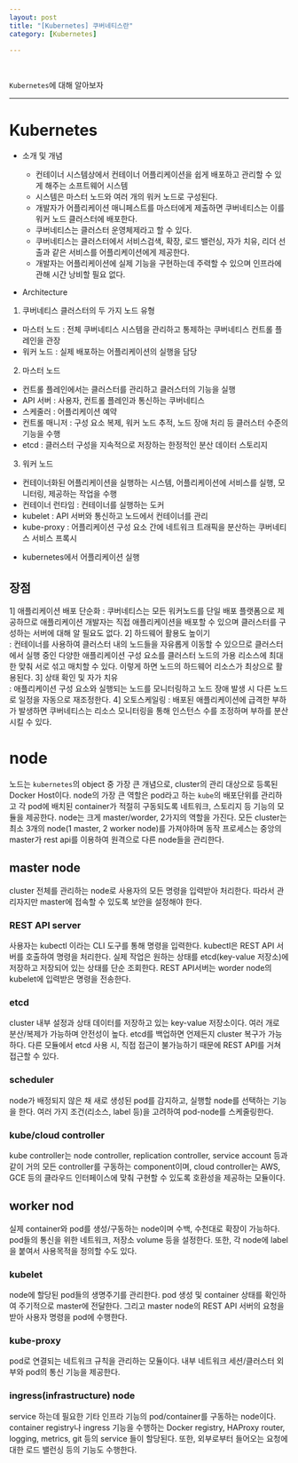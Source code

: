 ```yaml
---
layout: post
title: "[Kubernetes] 쿠버네티스란"
category: [Kubernetes]

---
```

<br>

`Kubernetes`에 대해 알아보자
<!-- more -->
  
<hr>


# Kubernetes

* 소개 및 개념
  * 컨테이너 시스템상에서 컨테이너 어플리케이션을 쉽게 배포하고 관리할 수 있게 해주는 소프트웨어 시스템
  * 시스템은 마스터 노드와 여러 개의 워커 노드로 구성된다.
  * 개발자가 어플리케이션 매니페스트를 마스터에게 제출하면 쿠버네티스는 이를 워커 노드 클러스터에 배포한다.
  * 쿠버네티스는 클러스터 운영체제라고 할 수 있다.
  * 쿠버네티스는 클러스터에서 서비스검색, 확장, 로드 밸런싱, 자가 치유, 리더 선출과 같은 서비스를 어플리케이션에게 제공한다.
  * 개발자는 어플리케이션에 실제 기능을 구현하는데 주력할 수 있으며 인프라에 관해 시간 낭비할 필요 없다.
  
* Architecture
1. 쿠버네티스 클러스터의 두 가지 노드 유형
- 마스터 노드 : 전체 쿠버네티스 시스템을 관리하고 통제하는 쿠버네티스 컨트롤 플레인을 관장
- 워커 노드 : 실제 배포하는 어플리케이션의 실행을 담당

2. 마스터 노드
- 컨트롤 플레인에서는 클러스터를 관리하고 클러스터의 기능을 실행
- API 서버 : 사용자, 컨트롤 플레인과 통신하는 쿠버네티스
- 스케줄러 : 어플리케이션 예약
- 컨트롤 매니저 : 구성 요소 복제, 워커 노드 추적, 노드 장애 처리 등 클러스터 수준의 기능을 수행
- etcd : 클러스터 구성을 지속적으로 저장하는 한정적인 분산 데이터 스토리지
  
3. 워커 노드
- 컨테이너화된 어플리케이션을 실행하는 시스템, 어플리케이션에 서비스를 실행, 모니터링, 제공하는 작업을 수행
- 컨테이너 런타임 : 컨테이너를 실행하는 도커
- kubelet : API 서버와 통신하고 노드에서 컨테이너를 관리
- kube-proxy : 어플리케이션 구성 요소 간에 네트워크 트래픽을 분산하는 쿠버네티스 서비스 프록시

* kubernetes에서 어플리케이션 실행


## 장점
1] 애플리케이션 배포 단순화 
: 쿠버네티스는 모든 워커노드를 단일 배포 플랫폼으로 제공하므로 애플리케이션 개발자는 직접 애플리케이션을 배포할 수 있으며 클러스터를 구성하는 서버에 대해 알 필요도 없다.
2] 하드웨어 활용도 높이기   
: 컨테이너를 사용하여 클러스터 내의 노드들을 자유롭게 이동할 수 있으므로 클러스터에서 실행 중인 다양한 애플리케이션 구성 요소를 클러스터 노드의 가용 리소스에 최대한 맞춰 서로 섞고 매치할 수 있다. 이렇게 하면 노드의 하드웨어 리소스가 최상으로 활용된다.
3] 상태 확인 및 자가 치유   
: 애플리케이션 구성 요소와 실행되는 노드를 모니터링하고 노드 장애 발생 시 다른 노드로 일정을 자동으로 재조정한다.
4] 오토스케일링
: 배포된 애플리케이션에 급격한 부하가 발생하면 쿠버네티스는 리소스 모니터링을 통해 인스턴스 수를 조정하며 부하를 분산시킬 수 있다.

# node
노드는 `kubernetes`의 object 중 가장 큰 개념으로, cluster의 관리 대상으로 등록된 Docker Host이다. node의 가장 큰 역할은 pod라고 하는 `kube`의 배포단위를 관리하고 각 pod에 배치된 container가 적절히 구동되도록 네트워크, 스토리지 등 기능의 모듈을 제공한다. node는 크게 master/worder, 2가지의 역할을 가진다. 모든 cluster는 최소 3개의 node(1 master, 2 worker node)를 가져야하며 동작 프로세스는 중앙의 master가 rest api를 이용하여 원격으로 다른 node들을 관리한다. 

## master node
cluster 전체를 관리하는 node로 사용자의 모든 명령을 입력받아 처리한다. 따라서 관리자지만 master에 접속할 수 있도록 보안을 설정해야 한다.

### REST API server
사용자는 kubectl 이라는 CLI 도구를 통해 명령을 입력한다. kubectl은 REST API 서버를 호출하여 명령을 처리한다. 실제 작업은 원하는 상태를 etcd(key-value 저장소)에 저장하고 저장되어 있는 상태를 단순 조회한다. REST API서버는 worder node의 kubelet에 입력받은 명령을 전송한다. 
  
### etcd
cluster 내부 설정과 상태 데이터를 저장하고 있는 key-value 저장소이다. 여러 개로 분산/복제가 가능하며 안전성이 높다. etcd를 백업하면 언제든지 cluster 복구가 가능하다. 다른 모듈에서 etcd 사용 시, 직접 접근이 불가능하기 때문에 REST API를 거쳐 접근할 수 있다.
 
### scheduler
node가 배정되지 않은 채 새로 생성된 pod를 감지하고, 실행할 node를 선택하는 기능을 한다. 여러 가지 조건(리소스, label 등)을 고려하여 pod-node를 스케줄링한다.

### kube/cloud controller
kube controller는 node controller, replication controller, service account 등과 같이 거의 모든 controller를 구동하는 component이며, cloud controller는 AWS, GCE 등의 클라우드 인터페이스에 맞춰 구현할 수 있도록 호환성을 제공하는 모듈이다.

## worker nod
실제 container와 pod를 생성/구동하는 node이며 수백, 수천대로 확장이 가능하다. pod들의 통신을 위한 네트워크, 저장소 volume 등을 설정한다. 또한, 각 node에 label을 붙여서 사용목적을 정의할 수도 있다.

### kubelet
node에 할당된 pod들의 생명주기를 관리한다. pod 생성 및 container 상태를 확인하여 주기적으로 master에 전달한다. 그리고 master node의 REST API 서버의 요청을 받아 사용자 명령을 pod에 수행한다.

### kube-proxy
pod로 연결되는 네트워크 규칙을 관리하는 모듈이다. 내부 네트워크 세션/클러스터 외부와 pod의 통신 기능을 제공한다.

### ingress(infrastructure) node
service 하는데 필요한 기타 인프라 기능의 pod/container를 구동하는 node이다. container registry나 ingress 기능을 수행하는 Docker registry, HAProxy router, logging, metrics, git 등의 service 들이 할당된다. 또한, 외부로부터 들어오는 요청에 대한 로드 밸런싱 등의 기능도 수행한다. 